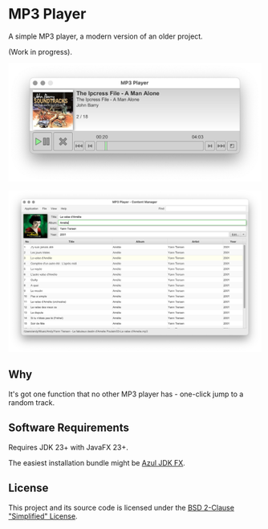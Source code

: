 # MP3 Player

A simple MP3 player, a modern version of an older project.

(Work in progress).

![Screenshot](screenshots/screenshot.png)

![Content Manager Screenshot](screenshots/content-manager.png)



## Why

It's got one function that no other MP3 player has - one-click jump to a random track.



## Software Requirements

Requires JDK 23+ with JavaFX 23+.

The easiest installation bundle might be [Azul JDK FX](https://www.azul.com/downloads/?version=java-23-lts&package=jdk-fx#zulu).



## License

This project and its source code is licensed under the [BSD 2-Clause "Simplified" License](LICENSE).
